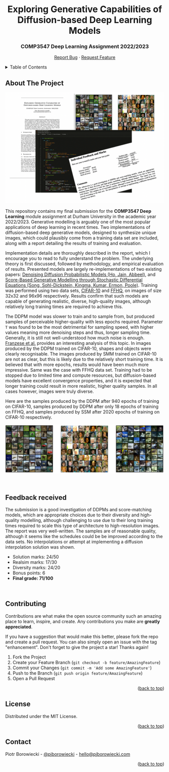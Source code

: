  <h1 align="center">Exploring Generative Capabilities of Diffusion-based Deep Learning Models</h1>
  <h3 align="center">COMP3547 Deep Learning Assignment 2022/2023</h3>
  <p align="center">
    <a href="https://github.com/pjborowiecki/COMP3547-Deep-Learning.git/issues">Report Bug</a>
    ·
    <a href="https://github.com/pjborowiecki/COMP3547-Deep-Learning.git/issues">Request Feature</a>
  </p>
</div>

<!-- TABLE OF CONTENTS -->
<details>
  <summary>Table of Contents</summary>
  <ol>
    <li>
      <a href="#about-the-project">About The Project</a>
    </li>
    <li>
    <a href="#feedback-received">Feedback Received</a>
    </li>
    <li><a href="#contributing">Contributing</a></li>
    <li><a href="#license">License</a></li>
    <li><a href="#contact">Contact</a></li>
  </ol>
</details>

<!-- ABOUT THE PROJECT -->

## About The Project

![images/screenshot1](images/screenshot-main.png)

This repository contains my final submission for the **COMP3547 Deep Learning** module assignment at Durham University in the academic year 2022/2023. Generative modelling is arguably one of the most popular applications of deep learning in recent times. Two implementations of diffusion-based deep generative models, designed to synthesize unique images, which could plausibly come from a training data set are included, along with a report detailing the results of training and evaluation.

Implementation details are thoroughly described in the report, which I encourage you to read to fully understand the problem. The underlying theory is first discussed, followed by methodology, and empirical evaluation of results. Presented models are largely re-implementations of two existing papers: [Denoising Diffusion Probabilistic Models (Ho, Jain, Abbeel)](https://arxiv.org/abs/2006.11239), and [Score-Based Generative Modelling through Stochastic Differential Equations (Song, Sohl-Dickstein, Kingma, Kumar, Ermon, Poole)](https://arxiv.org/abs/2011.13456). Training was performed using two data sets, [CIFAR-10](https://www.cs.toronto.edu/~kriz/cifar.html) and [FFHQ](https://github.com/NVlabs/ffhq-dataset), on images of size 32x32 and 96x96 respectively. Results confirm that such models are capable of generating realistic, diverse, high-quality images, although relatively long training times are required to achieve this.

The DDPM model was slower to train and to sample from, but produced samples of perceivable higher-quality with less epochs required. Parameter `T` was found to be the most detrimental for sampling speed, with higher values meaning more denoising steps and thus, longer sampling time. Generally, it is still not well-understood how much noise is enough. [Franzese et al.](https://arxiv.org/pdf/2206.05173.pdf) provides an interesting analysis of this topic. In images produced by the DDPM trained on CIFAR-10, shapes and objects were clearly recognisable. The images produced by SMM trained on CIFAR-10 are not as clear, but this is likely due to the relatively short training time. It is believed that with more epochs, results would have been much more impressive. Same was the case with FFHQ data set. Training had to be stopped due to limited time and compute resources, but diffusion-based models have excellent convergence properties, and it is expected that longer training could result in more realistic, higher quality samples. In all cases however, images were truly diverse.

Here are the samples produced by the DDPM after 940 epochs of training on CIFAR-10, samples produced by DDPM after only 18 epochs of training on FFHQ, and samples produced by SSM after 2020 epochs of training on CIFAR-10 respectively.

![images/screenshot2](images/screenshot5.png)

<br>
<!-- FEEDBACK RECEIVED -->

## Feedback received

The submission is a good investigation of DDPMs and score-matching models, which are appropriate choices due to their diversity and high-quality modelling, although challenging to use due to their long training times required to scale this type of architecture to high-resolution images. The report was very well-written. The samples are of reasonable quality, although it seems like the schedules could be be improved according to the data sets. No interpolations or attempt at implementing a diffusion interpolation solution was shown.

- Solution marks: 24/50
- Realsim marks: 17/30
- Diversity marks: 24/20
- Bonus points: 6
  <br>
- **Final grade: 71/100**

<br>
<!-- CONTRIBUTING -->

## Contributing

Contributions are what make the open source community such an amazing place to learn, inspire, and create. Any contributions you make are **greatly appreciated**.

If you have a suggestion that would make this better, please fork the repo and create a pull request. You can also simply open an issue with the tag "enhancement".
Don't forget to give the project a star! Thanks again!

1. Fork the Project
2. Create your Feature Branch (`git checkout -b feature/AmazingFeature`)
3. Commit your Changes (`git commit -m 'Add some AmazingFeature'`)
4. Push to the Branch (`git push origin feature/AmazingFeature`)
5. Open a Pull Request

<p align="right">(<a href="#readme-top">back to top</a>)</p>

<!-- LICENSE -->

## License

Distributed under the MIT License.

<p align="right">(<a href="#readme-top">back to top</a>)</p>

<!-- CONTACT -->

## Contact

Piotr Borowiecki - [@pjborowiecki](https://twitter.com/pjborowiecki) - hello@pjborowiecki.com

<p align="right">(<a href="#readme-top">back to top</a>)</p>
